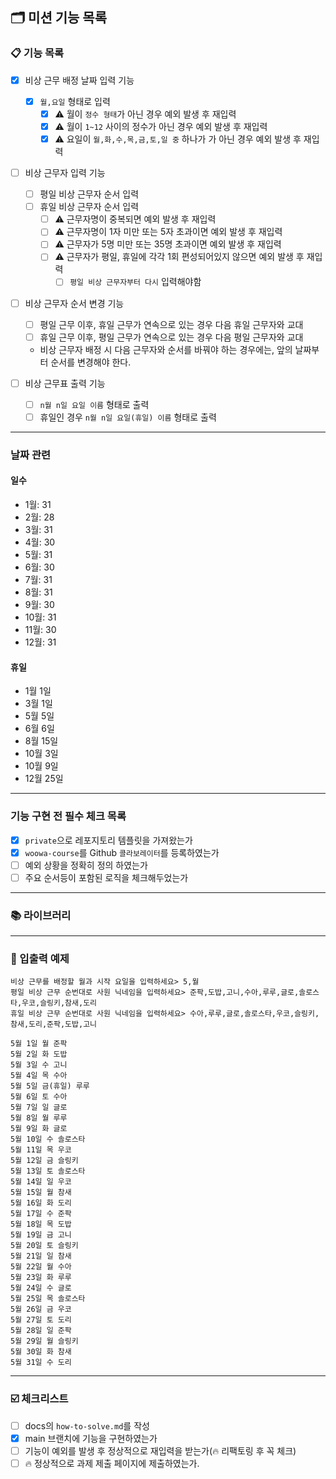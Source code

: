 ## 🗂 미션 기능 목록

### 📋 기능 목록

- [x] 비상 근무 배정 날짜 입력 기능
  - [x] `월,요일` 형태로 입력
    * [x] ⚠️ 월이 `정수 형태`가 아닌 경우 예외 발생 후 재입력
    * [x] ⚠️ 월이 `1~12` 사이의 정수가 아닌 경우 예외 발생 후 재입력
    * [x] ⚠️ 요일이 `월,화,수,목,금,토,일 중` 하나가 가 아닌 경우 예외 발생 후 재입력

- [ ] 비상 근무자 입력 기능
  - [ ] 평일 비상 근무자 순서 입력
  - [ ] 휴일 비상 근무자 순서 입력
    * [ ] ⚠️ 근무자명이 중복되면 예외 발생 후 재입력
    * [ ] ⚠️ 근무자명이 1자 미만 또는 5자 초과이면 예외 발생 후 재입력
    * [ ] ⚠️ 근무자가 5명 미만 또는 35명 초과이면 예외 발생 후 재입력
    * [ ] ⚠️ 근무자가 평일, 휴일에 각각 1회 편성되어있지 않으면 예외 발생 후 재입력
      * [ ] `평일 비상 근무자부터 다시` 입력해야함

- [ ] 비상 근무자 순서 변경 기능
  - [ ] 평일 근무 이후, 휴일 근무가 연속으로 있는 경우 다음 휴일 근무자와 교대
  - [ ] 휴일 근무 이후, 평일 근무가 연속으로 있는 경우 다음 평일 근무자와 교대
  - 비상 근무자 배정 시 다음 근무자와 순서를 바꿔야 하는 경우에는, 앞의 날짜부터 순서를 변경해야 한다.
  
- [ ] 비상 근무표 출력 기능
  - [ ] `n월 n일 요일 이름` 형태로 출력
  - [ ] 휴일인 경우 `n월 n일 요일(휴일) 이름` 형태로 출력

---

### 날짜 관련

#### 일수
- 1월: 31
- 2월: 28
- 3월: 31
- 4월: 30
- 5월: 31
- 6월: 30
- 7월: 31
- 8월: 31
- 9월: 30
- 10월: 31
- 11월: 30
- 12월: 31

#### 휴일
- 1월 1일
- 3월 1일
- 5월 5일
- 6월 6일
- 8월 15일
- 10월 3일
- 10월 9일
- 12월 25일


---

### 기능 구현 전 필수 체크 목록

- [x] `private`으로 레포지토리 템플릿을 가져왔는가
- [x] `woowa-course`를 Github `콜라보레이터`를 등록하였는가
- [ ] 예외 상황을 정확히 정의 하였는가
- [ ] 주요 순서등이 포함된 로직을 체크해두었는가

---

### 📚 라이브러리

---

### 💬 입출력 예제
```
비상 근무를 배정할 월과 시작 요일을 입력하세요> 5,월
평일 비상 근무 순번대로 사원 닉네임을 입력하세요> 준팍,도밥,고니,수아,루루,글로,솔로스타,우코,슬링키,참새,도리
휴일 비상 근무 순번대로 사원 닉네임을 입력하세요> 수아,루루,글로,솔로스타,우코,슬링키,참새,도리,준팍,도밥,고니

5월 1일 월 준팍
5월 2일 화 도밥
5월 3일 수 고니
5월 4일 목 수아
5월 5일 금(휴일) 루루
5월 6일 토 수아
5월 7일 일 글로
5월 8일 월 루루
5월 9일 화 글로
5월 10일 수 솔로스타
5월 11일 목 우코
5월 12일 금 슬링키
5월 13일 토 솔로스타
5월 14일 일 우코
5월 15일 월 참새
5월 16일 화 도리
5월 17일 수 준팍
5월 18일 목 도밥
5월 19일 금 고니
5월 20일 토 슬링키
5월 21일 일 참새
5월 22일 월 수아
5월 23일 화 루루
5월 24일 수 글로
5월 25일 목 솔로스타
5월 26일 금 우코
5월 27일 토 도리
5월 28일 일 준팍
5월 29일 월 슬링키
5월 30일 화 참새
5월 31일 수 도리
```

---

###  ☑️ 체크리스트

- [ ] docs의 `how-to-solve.md`를 작성
- [x] main 브랜치에 기능을 구현하였는가
- [ ] 기능이 예외를 발생 후 정상적으로 재입력을 받는가(🔥 리팩토링 후 꼭 체크)
- [ ] 🔥 정상적으로 과제 제출 페이지에 제출하였는가.
